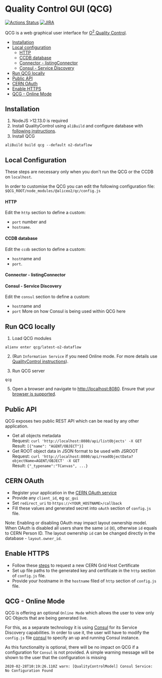 # Quality Control GUI (QCG)

[![Actions Status](https://github.com/AliceO2Group/WebUi/workflows/QualityControl/badge.svg)](https://github.com/AliceO2Group/WebUi/actions)
[![JIRA](https://img.shields.io/badge/JIRA-issues-blue.svg)](https://alice.its.cern.ch/jira/projects/OGUI)

QCG is a web graphical user interface for [O<sup>2</sup> Quality Control](https://github.com/AliceO2Group/QualityControl).

  - [Installation](#installation)
  - [Local configuration](#local-configuration)
      - [HTTP](#http)
      - [CCDB database](#ccdb-database)
      - [Connector - listingConnector](#connector---listingconnector)
      - [Consul - Service Discovery](#consul---service-discovery)
  - [Run QCG locally](#run-qcg-locally)
  - [Public API](#public-api)
  - [CERN OAuth](#cern-oauth)
  - [Enable HTTPS](#enable-https)
  - [QCG - Online Mode](#qcg---online-mode)

## Installation
1. NodeJS >12.13.0 is required
2. Install QualityControl using `aliBuild` and configure database with [following instructions](https://github.com/AliceO2Group/QualityControl/blob/master/README.md).
3. Install QCG
```
aliBuild build qcg --default o2-dataflow
```

## Local Configuration
These steps are necessary only when you don't run the QCG or the CCDB on `localhost`.

In order to customise the QCG you can edit the following configuration file: `$QCG_ROOT/node_modules/@aliceo2/qc/config.js`

#### HTTP
Edit the `http` section to define a custom:
- `port` number and
- `hostname`.

#### CCDB database
Edit the `ccdb` section to define a custom:
- `host`name and
- `port`. 

#### Connector - listingConnector

#### Consul - Service Discovery
Edit the `consul` section to define a custom:
- `host`name and
- `port`
More on how Consul is being used within QCG here

## Run QCG locally
1. Load QCG modules
```
alienv enter qcg/latest-o2-dataflow
```

2. (Run `Information Service` if you need Online mode. For more details use [QualityControl instructions](https://github.com/AliceO2Group/QualityControl#information-service)).

3. Run QCG server
```
qcg
```

5. Open a browser and navigate to [http://localhost:8080](http://localhost:8080). Ensure that your [browser is supported](https://github.com/AliceO2Group/WebUi/tree/dev/Framework#minimum-browser-version-support).


## Public API
QCG exposes two public REST API which can be read by any other application.

- Get all objects metadata\
  Request: `curl 'http://localhost:8080/api/listObjects' -X GET`\
  Result: `[{"name": "AGENT/OBJECT"}]`
- Get ROOT object data in JSON format to be used with JSROOT\
  Request: `curl 'http://localhost:8080/api/readObjectData?objectName=AGENT/OBJECT' -X GET`\
  Result: `{"_typename":"TCanvas", ...}`

## CERN OAuth
- Register your application in the [CERN OAuth service](https://sso-management.web.cern.ch/OAuth/RegisterOAuthClient.aspx)
- Provide any `client_id`, eg `qc_gui`
- Set `redirect_uri` to `https://<YOUR_HOSTNAME>/callback`
- Fill these values and generated secret into `oAuth` section of `config.js` file.
  
Note: Enabling or disabling OAuth may impact layout ownership model. When OAuth is disabled all users share the same `id` (`0`), otherwise `id` equals to CERN Person ID. The layout ownership `id` can be changed directly in the database -  `layout.owner_id`.

## Enable HTTPS
- Follow these [steps](https://ca.cern.ch/ca/host/HostSelection.aspx?template=ee2host&instructions=openssl) to request a new CERN Grid Host Certificate
- Set up file paths to the generated key and certificate in the `http` section of `config.js` file.
- Provide your hostname in the `hostname` filed of `http` section of `config.js` file.

## QCG - Online Mode
QCG is offering an optional `Online Mode` which allows the user to view only QC Objects that are being generated live. 

For this, as a separate technology it is using [Consul](https://www.consul.io/) for its Service Discovery capabilities. In order to use it, the user will have to modify the `config.js` file [consul](#consul---service-discovery) to specify an up and running Consul instance. 

As this functionality is optional, there will be no impact on QCG if a configuration for `Consul` is not provided. A simple warning message will be shown to the user that the configuration is missing
```
2020-02-28T10:19:26.110Z warn: [QualityControlModel] Consul Service: No Configuration Found
```